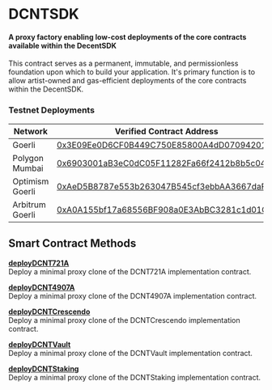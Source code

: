 # DCNTSDK

#### A proxy factory enabling low-cost deployments of the core contracts available within the DecentSDK

This contract serves as a permanent, immutable, and permissionless foundation upon which to build your application. It's primary function is to allow artist-owned and gas-efficient deployments of the core contracts within the DecentSDK.

### Testnet Deployments

| Network | Verified Contract Address |
| --- | --- |
| Goerli | [0x3E09Ee0D6CF0B449C750E85800A4dD07094201c2](https://goerli.etherscan.io/address/0x3E09Ee0D6CF0B449C750E85800A4dD07094201c2#code) |
| Polygon Mumbai | [0x6903001aB3eC0dC05F11282Fa66f2412b8b5c04e](https://mumbai.polygonscan.com/address/0x6903001aB3eC0dC05F11282Fa66f2412b8b5c04e#code) |
| Optimism Goerli | [0xAeD5B8787e553b263047B545cf3ebbAA3667daF5](https://goerli-optimism.etherscan.io/address/0xAeD5B8787e553b263047B545cf3ebbAA3667daF5#code) |
| Arbitrum Goerli | [0xA0A155bf17a68556BF908a0E3AbBC3281c1d01C5](https://goerli-rollup-explorer.arbitrum.io/address/0xA0A155bf17a68556BF908a0E3AbBC3281c1d01C5/contracts#address-tabs) |


## Smart Contract Methods

[**deployDCNT721A**](Edition.md)  
Deploy a minimal proxy clone of the DCNT721A implementation contract.

[**deployDCNT4907A**](Rentable.md)  
Deploy a minimal proxy clone of the DCNT4907A implementation contract.

[**deployDCNTCrescendo**](Crescendo.md)  
Deploy a minimal proxy clone of the DCNTCrescendo implementation contract.

[**deployDCNTVault**](Vault.md)  
Deploy a minimal proxy clone of the DCNTVault implementation contract.

[**deployDCNTStaking**](Staking.md)  
Deploy a minimal proxy clone of the DCNTStaking implementation contract.


